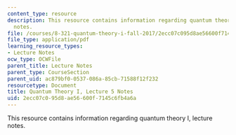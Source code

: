 ```yaml
---
content_type: resource
description: This resource contains information regarding quantum theory I, lecture
  notes.
file: /courses/8-321-quantum-theory-i-fall-2017/2ecc07c095d8ae56600f7145c6fb4a6a_MIT8_321F17_lec5.pdf
file_type: application/pdf
learning_resource_types:
- Lecture Notes
ocw_type: OCWFile
parent_title: Lecture Notes
parent_type: CourseSection
parent_uid: ac879bf0-0537-086a-85cb-71588f12f232
resourcetype: Document
title: Quantum Theory I, Lecture 5 Notes
uid: 2ecc07c0-95d8-ae56-600f-7145c6fb4a6a
---
```

This resource contains information regarding quantum theory I, lecture notes.

